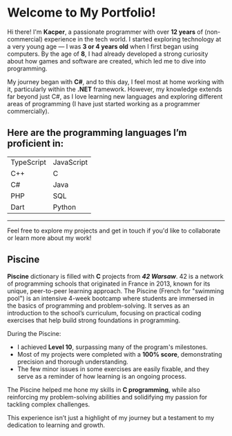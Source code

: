 # Welcome to My Portfolio!

Hi there! I'm **Kacper**, a passionate programmer with over **12 years** of (non-commercial) experience in the tech world. I started exploring technology at a very young age — I was **3 or 4 years old** when I first began using computers. By the age of **8**, I had already developed a strong curiosity about how games and software are created, which led me to dive into programming.

My journey began with **C#**, and to this day, I feel most at home working with it, particularly within the **.NET** framework. However, my knowledge extends far beyond just C#, as I love learning new languages and exploring different areas of programming (I have just started working as a programmer commercially).

Here are the programming languages I’m proficient in: 
-
| | | 
|--------------|--------------| 
| TypeScript | JavaScript |
 | C++ | C | 
 | C# | Java |
 | PHP | SQL |
 | Dart | Python|

---
Feel free to explore my projects and get in touch if you'd like to collaborate or learn more about my work!

## Piscine

**Piscine** dictionary is filled with **C** projects from _**42 Warsaw**_. 42 is a network of programming schools that originated in France in 2013, known for its unique, peer-to-peer learning approach. The Piscine (French for "swimming pool") is an intensive 4-week bootcamp where students are immersed in the basics of programming and problem-solving. It serves as an introduction to the school’s curriculum, focusing on practical coding exercises that help build strong foundations in programming.

During the Piscine:

-   I achieved **Level 10**, surpassing many of the program's milestones.
-   Most of my projects were completed with a **100% score**, demonstrating precision and thorough understanding.
-   The few minor issues in some exercises are easily fixable, and they serve as a reminder of how learning is an ongoing process.

The Piscine helped me hone my skills in **C programming**, while also reinforcing my problem-solving abilities and solidifying my passion for tackling complex challenges.

This experience isn’t just a highlight of my journey but a testament to my dedication to learning and growth.
